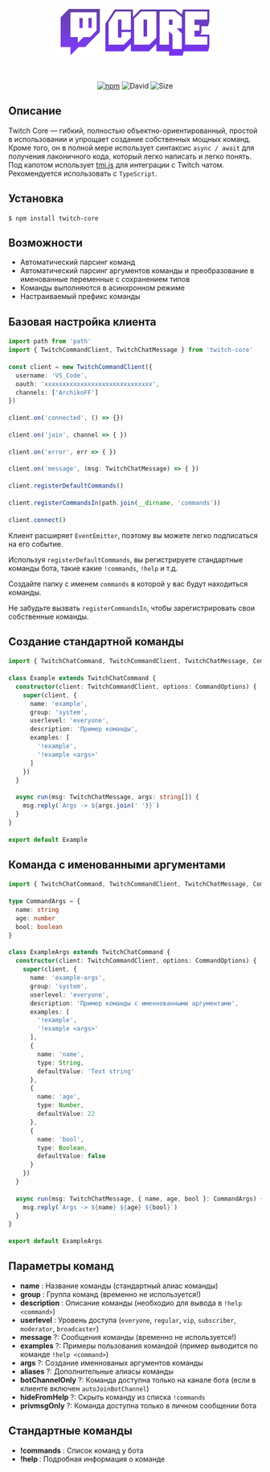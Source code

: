 <br/>
<p align="center">
  <img src="docs/images/logo.png" />
</p>
<br/>

<p align="center">
  <a href="https://www.npmjs.com/package/twitch-core" target="_blank"><img alt="npm" src="https://img.shields.io/npm/v/twitch-core"></a>
  <img alt="David" src="https://img.shields.io/david/crashmax-dev/twitch-core">
  <img alt="Size" src="https://img.shields.io/bundlephobia/minzip/twitch-core">
</p>

## Описание

Twitch Core — гибкий, полностью объектно-ориентированный, простой в использовании и упрощает создание собственных мощных команд. Кроме того, он в полной мере использует синтаксис `async / await` для получения лаконичного кода, который легко написать и легко понять. Под капотом использует [tmi.js](https://github.com/tmijs/tmi.js) для интеграции c Twitch чатом. Рекомендуется использовать с `TypeScript`.

## Установка

```
$ npm install twitch-core
```

## Возможности

* Автоматический парсинг команд
* Автоматический парсинг аргументов команды и преобразование в именованные переменные с сохранением типов
* Команды выполняются в асинхронном режиме
* Настраиваемый префикс команды

## Базовая настройка клиента

```ts
import path from 'path'
import { TwitchCommandClient, TwitchChatMessage } from 'twitch-core'

const client = new TwitchCommandClient({
  username: 'VS_Code',
  oauth: 'xxxxxxxxxxxxxxxxxxxxxxxxxxxxxx',
  channels: ['ArchikoFF']
})

client.on('connected', () => {})

client.on('join', channel => { })

client.on('error', err => { })

client.on('message', (msg: TwitchChatMessage) => { })

client.registerDefaultCommands()

client.registerCommandsIn(path.join(__dirname, 'commands'))

client.connect()
```

Клиент расширяет `EventEmitter`, поэтому вы можете легко подписаться на его событие.

Используя `registerDefaultCommands`, вы регистрируете стандартные команды бота, такие какие `!commands`, `!help` и т.д.

Создайте папку с именем `commands` в которой у вас будут находиться команды.

Не забудьте вызвать `registerCommandsIn`, чтобы зарегистрировать свои собственные команды.

## Создание стандартной команды

```ts
import { TwitchChatCommand, TwitchCommandClient, TwitchChatMessage, CommandOptions } from 'twitch-core'

class Example extends TwitchChatCommand {
  constructor(client: TwitchCommandClient, options: CommandOptions) {
    super(client, {
      name: 'example',
      group: 'system',
      userlevel: 'everyone',
      description: 'Пример команды',
      examples: [
        '!example',
        '!example <args>'
      ]
    })
  }

  async run(msg: TwitchChatMessage, args: string[]) {
    msg.reply(`Args -> ${args.join(' ')}`)
  }
}

export default Example
```

## Команда с именованными аргументами

```ts
import { TwitchChatCommand, TwitchCommandClient, TwitchChatMessage, CommandOptions } from 'twitch-core'

type CommandArgs = {
  name: string
  age: number
  bool: boolean
}

class ExampleArgs extends TwitchChatCommand {
  constructor(client: TwitchCommandClient, options: CommandOptions) {
    super(client, {
      name: 'example-args',
      group: 'system',
      userlevel: 'everyone',
      description: 'Пример команды c именнованными аргументами',
      examples: [
        '!example',
        '!example <args>'
      ],
      {
        name: 'name',
        type: String,
        defaultValue: 'Text string'
      },
      {
        name: 'age',
        type: Number,
        defaultValue: 22
      },
      {
        name: 'bool',
        type: Boolean,
        defaultValue: false
      }
    })
  }

  async run(msg: TwitchChatMessage, { name, age, bool }: CommandArgs) {
    msg.reply(`Args -> ${name} ${age} ${bool}`)
  }
}

export default ExampleArgs
```

## Параметры команд

* **name** : Название команды (стандартный алиас команды)
* **group** : Группа команд (временно не используется!)
* **description** : Описание команды (необходио для вывода в `!help <command>`)
* **userlevel** : Уровень доступа (`everyone`, `regular`, `vip`, `subscriber`, `moderator`, `broadcaster`)
* **message** ?: Сообщения команды (временно не используется!)
* **examples** ?: Примеры пользования командой (пример выводится по команде `!help <command>`)
* **args** ?: Создание именнованых аргументов команды
* **aliases** ?: Дополнительные алиасы команды
* **botChannelOnly** ?: Команда доступна только на канале бота (если в клиенте включен `autoJoinBotChannel`)
* **hideFromHelp** ?: Скрыть команду из списка `!commands`
* **privmsgOnly** ?: Команда доступна только в личном сообщении бота

## Стандартные команды

* **!commands** : Список команд у бота
* **!help <command>** : Подробная информация о команде
